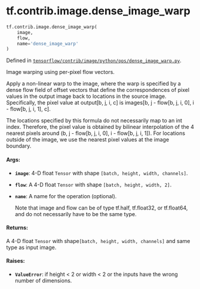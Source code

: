 <div itemscope itemtype="http://developers.google.com/ReferenceObject">
<meta itemprop="name" content="tf.contrib.image.dense_image_warp" />
<meta itemprop="path" content="Stable" />
</div>

# tf.contrib.image.dense_image_warp

``` python
tf.contrib.image.dense_image_warp(
    image,
    flow,
    name='dense_image_warp'
)
```



Defined in [`tensorflow/contrib/image/python/ops/dense_image_warp.py`](/code/stable/tensorflow/contrib/image/python/ops/dense_image_warp.py).

Image warping using per-pixel flow vectors.

Apply a non-linear warp to the image, where the warp is specified by a dense
flow field of offset vectors that define the correspondences of pixel values
in the output image back to locations in the  source image. Specifically, the
pixel value at output[b, j, i, c] is
images[b, j - flow[b, j, i, 0], i - flow[b, j, i, 1], c].

The locations specified by this formula do not necessarily map to an int
index. Therefore, the pixel value is obtained by bilinear
interpolation of the 4 nearest pixels around
(b, j - flow[b, j, i, 0], i - flow[b, j, i, 1]). For locations outside
of the image, we use the nearest pixel values at the image boundary.


#### Args:

* <b>`image`</b>: 4-D float `Tensor` with shape `[batch, height, width, channels]`.
* <b>`flow`</b>: A 4-D float `Tensor` with shape `[batch, height, width, 2]`.
* <b>`name`</b>: A name for the operation (optional).

  Note that image and flow can be of type tf.half, tf.float32, or tf.float64,
  and do not necessarily have to be the same type.


#### Returns:

A 4-D float `Tensor` with shape`[batch, height, width, channels]`
  and same type as input image.


#### Raises:

* <b>`ValueError`</b>: if height < 2 or width < 2 or the inputs have the wrong number
              of dimensions.